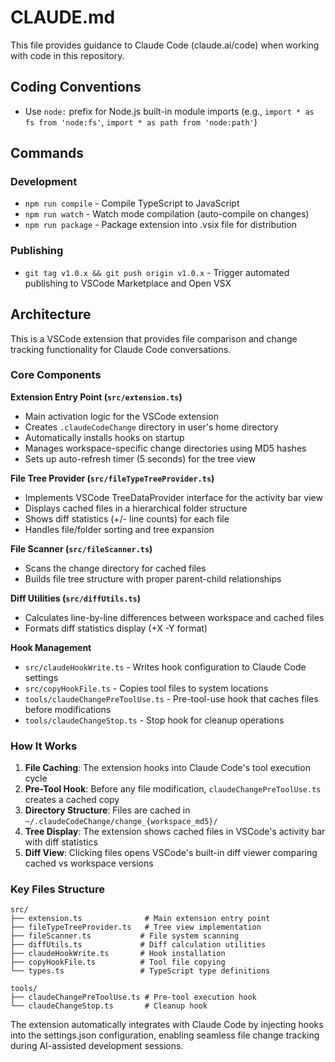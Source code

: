 # CLAUDE.md

This file provides guidance to Claude Code (claude.ai/code) when working with code in this repository.

## Coding Conventions

- Use `node:` prefix for Node.js built-in module imports (e.g., `import * as fs from 'node:fs'`, `import * as path from 'node:path'`)

## Commands

### Development
- `npm run compile` - Compile TypeScript to JavaScript
- `npm run watch` - Watch mode compilation (auto-compile on changes)
- `npm run package` - Package extension into .vsix file for distribution

### Publishing
- `git tag v1.0.x && git push origin v1.0.x` - Trigger automated publishing to VSCode Marketplace and Open VSX

## Architecture

This is a VSCode extension that provides file comparison and change tracking functionality for Claude Code conversations.

### Core Components

**Extension Entry Point (`src/extension.ts`)**
- Main activation logic for the VSCode extension
- Creates `.claudeCodeChange` directory in user's home directory
- Automatically installs hooks on startup
- Manages workspace-specific change directories using MD5 hashes
- Sets up auto-refresh timer (5 seconds) for the tree view

**File Tree Provider (`src/fileTypeTreeProvider.ts`)**
- Implements VSCode TreeDataProvider interface for the activity bar view
- Displays cached files in a hierarchical folder structure
- Shows diff statistics (+/- line counts) for each file
- Handles file/folder sorting and tree expansion

**File Scanner (`src/fileScanner.ts`)**
- Scans the change directory for cached files
- Builds file tree structure with proper parent-child relationships

**Diff Utilities (`src/diffUtils.ts`)**
- Calculates line-by-line differences between workspace and cached files
- Formats diff statistics display (+X -Y format)

**Hook Management**
- `src/claudeHookWrite.ts` - Writes hook configuration to Claude Code settings
- `src/copyHookFile.ts` - Copies tool files to system locations
- `tools/claudeChangePreToolUse.ts` - Pre-tool-use hook that caches files before modifications
- `tools/claudeChangeStop.ts` - Stop hook for cleanup operations

### How It Works

1. **File Caching**: The extension hooks into Claude Code's tool execution cycle
2. **Pre-Tool Hook**: Before any file modification, `claudeChangePreToolUse.ts` creates a cached copy
3. **Directory Structure**: Files are cached in `~/.claudeCodeChange/change_{workspace_md5}/`
4. **Tree Display**: The extension shows cached files in VSCode's activity bar with diff statistics
5. **Diff View**: Clicking files opens VSCode's built-in diff viewer comparing cached vs workspace versions

### Key Files Structure

```
src/
├── extension.ts              # Main extension entry point
├── fileTypeTreeProvider.ts   # Tree view implementation
├── fileScanner.ts           # File system scanning
├── diffUtils.ts             # Diff calculation utilities
├── claudeHookWrite.ts       # Hook installation
├── copyHookFile.ts          # Tool file copying
└── types.ts                 # TypeScript type definitions

tools/
├── claudeChangePreToolUse.ts # Pre-tool execution hook
└── claudeChangeStop.ts       # Cleanup hook
```

The extension automatically integrates with Claude Code by injecting hooks into the settings.json configuration, enabling seamless file change tracking during AI-assisted development sessions.